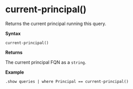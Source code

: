 # current-principal()

Returns the current principal running this query.

**Syntax**

`current-principal()`

**Returns**

The current principal FQN as a `string`.

**Example**

```kusto
.show queries | where Principal == current-principal()
```


